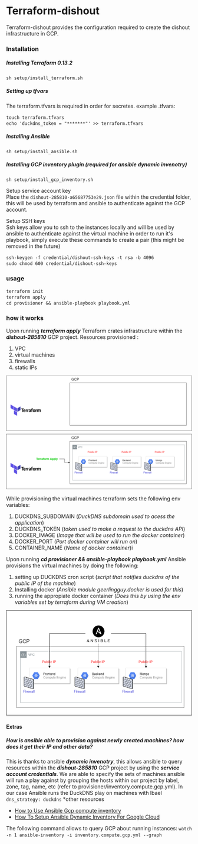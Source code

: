 
# Terraform-dishout
Terraform-dishout provides the configuration required to create the dishout infrastructure in GCP. 

### Installation

##### Installing Terraform 0.13.2
```
sh setup/install_terraform.sh
```
##### Setting up tfvars
The terraform.tfvars is required in order for secretes.
example .tfvars: 
```
touch terraform.tfvars
echo 'duckdns_token = "*******"' >> terraform.tfvars 
```

##### Installing Ansible
```
sh setup/install_ansible.sh
```
##### Installing GCP inventory plugin (required for ansible dynamic invenotry)
```
sh setup/install_gcp_inventory.sh
```
Setup service account key \
Place the `dishout-285810-a65687753e29.json` file within the credential folder, this will be used by terraform and ansible to authenticate against the GCP account.

Setup SSH keys \
Ssh keys allow you to ssh to the instances locally and will be used by ansible to authenticate against the virtual machine in order to run it's playbook, simply execute these commands to create a pair (this might be removed in the future)
```
ssh-keygen -f credential/dishout-ssh-keys -t rsa -b 4096
sudo chmod 600 credential/dishout-ssh-keys
```

### usage
```
terraform init
terraform apply
cd provisioner && ansible-playbook playbook.yml
```

### how it works
Upon running *__terraform apply__*  Terraform crates infrastructure within the *___dishout-285810___* GCP project. 
Resources provisioned :  
1. VPC
2. virtual machines 
3. firewalls 
4. static IPs

<!-- Images -->
![Markdown Logo](files/Diagram.png)

While provisioning the virtual machines terraform sets the following env variables:
1. DUCKDNS_SUBDOMAIN (*DuckDNS subdomain used to acess the application*)
2. DUCKDNS_TOKEN (*token used to make a request to the duckdns API*)
3. DOCKER_IMAGE (*Image that will be used to run the docker container*)
4. DOCKER_PORT  (*Port docker container will run on*)
5. CONTAINER_NAME (*Name of docker container*)i


Upon running *__cd provisioner && ansible-playbook playbook.yml__*  Ansible provisions the virtual machines by doing the following:
1. setting up DUCKDNS cron script  (*script that notifies duckdns of the public IP of the machine*)
2. Installing docker (*Ansible module geerlingguy.docker is used for this*)
3. running the appropiate docker container (*Does this by using the env variables set by terraform during VM creation*)


<!-- Images -->
![Markdown Logo](files/AnsibleDiagram.png)

#### Extras
##### How is ansible able to provision against newly created machines? how does it get their IP and other data?

This is thanks to ansible *___dynamic invenotry___*, this allows ansible to query resources within the  *___dishout-285810___* GCP project by using the *___service account credentials___*. 
We are able to specify the sets of machines ansible will run a play against by grouping the hosts within our project by label, zone, tag, name, etc (refer to provisioner/inventory.compute.gcp.yml). 
In our case Ansible runs the DuckDNS play on machines with lbael `dns_strategy: duckdns`
*other resources
- [How to Use Ansible Gcp compute inventory](http://matthieure.me/2018/12/31/ansible_inventory_plugin.htmll)
- [How To Setup Ansible Dynamic Inventory For Google Cloud](https://devopscube.com/ansible-dymanic-inventry-google-cloud/l)


The following command allows to query GCP about running instances:
`watch -n 1 ansible-inventory -i inventory.compute.gcp.yml --graph`



